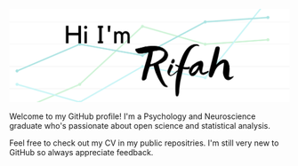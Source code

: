 ![](https://github.com/r-abdullah/r-abdullah/blob/master/to%20the%20new%20year%20(1).png)

Welcome to my GitHub profile! I'm a Psychology and Neuroscience graduate who's passionate about open science and statistical analysis. 

Feel free to check out my CV in my public repositries. I'm still very new to GitHub so always appreciate feedback. 


<!--
**r-abdullah/r-abdullah** is a ✨ _special_ ✨ repository because its `README.md` (this file) appears on your GitHub profile.

Here are some ideas to get you started:

- 🔭 I’m currently working on ...
- 🌱 I’m currently learning ...
- 👯 I’m looking to collaborate on ...
- 🤔 I’m looking for help with ...
- 💬 Ask me about ...
- 📫 How to reach me: ...
- 😄 Pronouns: ...
- ⚡ Fun fact: ...
-->
